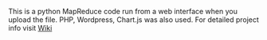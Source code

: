 This is a python MapReduce code run from a web interface when you upload the file. PHP, Wordpress, Chart.js was also used. For detailed project info visit [Wiki](https://github.com/smallstar1234/Business-analyzer/wiki)
